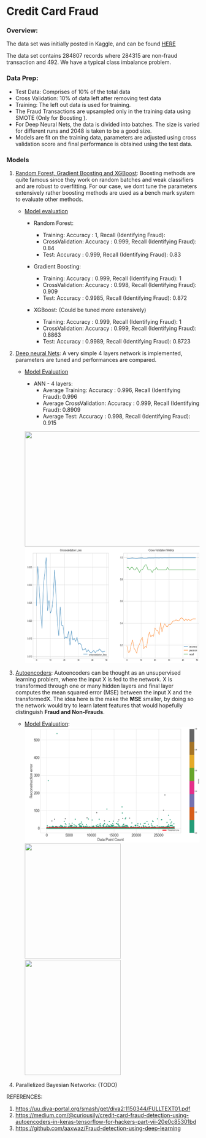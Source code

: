 # Credit Card Fraud

### Overview:

The data set was initially posted in Kaggle, and can be found [HERE](https://github.com/curiousily/Credit-Card-Fraud-Detection-using-Autoencoders-in-Keras/tree/master/data)

The data set contains 284807 records where 284315 are non-fraud transaction and 492. We have a typical class imbalance problem.


### Data Prep:

* Test Data: Comprises of 10% of the total data
* Cross Validation: 10% of data left after removing test data
* Training: The left out data is used for training.
* The Fraud Transactions are upsampled only in the training data using SMOTE (Only for Boosting ).
* For Deep Neural Nets, the data is divided into batches. The size is varied for different runs and 2048 is taken to be a good size. 
* Models are fit on the training data, parameters are adjusted using cross validation score and final performance is obtained using the test data. 

### Models

1. [Random Forest, Gradient Boosting and XGBoost](https://github.com/Sardhendu/Data-Science-Projects/blob/master/CreditCardFraudDetection/models/boosting.py): Boosting methods are quite famous since they work on random batches and weak classifiers and are robust to overfitting. For our case, we dont tune the parameters extensively rather boosting methods are used as a bench mark system to evaluate other methods.

    * [Model evaluation](https://github.com/Sardhendu/Data-Science-Projects/blob/master/CreditCardFraudDetection/model_eval_boost.ipynb)
        * Random Forest: 
            * Training: Accuracy : 1, Recall (Identifying Fraud):
            * CrossValidation: Accuracy : 0.999, Recall (Identifying Fraud): 0.84
            * Test: Accuracy : 0.999, Recall (Identifying Fraud): 0.83
        
        * Gradient Boosting:
            * Training: Accuracy : 0.999, Recall (Identifying Fraud): 1
            * CrossValidation: Accuracy : 0.998, Recall (Identifying Fraud): 0.909
            * Test: Accuracy : 0.9985, Recall (Identifying Fraud): 0.872
            
        * XGBoost: (Could be tuned more extensively)
            * Training: Accuracy : 0.999, Recall (Identifying Fraud): 1
            * CrossValidation: Accuracy : 0.999, Recall (Identifying Fraud): 0.8863
            * Test: Accuracy : 0.9989, Recall (Identifying Fraud): 0.8723
        
        
2. [Deep neural Nets](https://github.com/Sardhendu/Data-Science-Projects/blob/master/CreditCardFraudDetection/models/nnet.py): A very simple 4 layers network is implemented, parameters are tuned and performances are compared.
        
    * [Model Evaluation](https://github.com/Sardhendu/Data-Science-Projects/blob/master/CreditCardFraudDetection/model_eval_deepL.ipynb)
        
        * ANN - 4 layers:
            * Average Training: Accuracy : 0.996, Recall (Identifying Fraud): 0.996
            * Average CrossValidation: Accuracy : 0.999, Recall (Identifying Fraud): 0.8909
            * Average Test: Accuracy : 0.998, Recall (Identifying Fraud): 0.915
            
        <img src="https://github.com/Sardhendu/Data-Science-Projects/blob/master/CreditCardFraudDetection/images
        /dl_training.png" width="800" height="300"><img src="https://github.com/Sardhendu/Data-Science-Projects/blob/master/CreditCardFraudDetection/images/dl_cross_valid.png" width="800" height="300">
     
3. [Autoencoders](https://github.com/Sardhendu/Data-Science-Projects/blob/master/CreditCardFraudDetection/models/autoencoders.py): Autoencoders can be thought as an unsupervised learning problem, where the input X is fed to the network. X is transformed through one or many hidden layers and final layer computes the mean squared error (MSE) between the input X and the transformedX. The idea here is the make the **MSE** smaller, by doing so the network would try to learn latent features that would hopefully distinguish **Fraud and Non-Frauds**.

    * [Model Evaluation](https://github.com/Sardhendu/Data-Science-Projects/blob/master/CreditCardFraudDetection/model_eval_autoEncoders.ipynb): 
     <img src="https://github.com/Sardhendu/Data-Science-Projects/blob/master/CreditCardFraudDetection/images/AEnc_reconstruction_err_test.png" width="500" height="300"><img src="https://github
     .com/Sardhendu/Data-Science-Projects/blob/master/CreditCardFraudDetection/images/AEnc_test_roc.png" width="250" 
     height="300"><img src="https://github
     .com/Sardhendu/Data-Science-Projects/blob/master/CreditCardFraudDetection/images/AEnc_reconstruction_err_test.png" width="250" 
     height="300">

4. Parallelized Bayesian Networks: (TODO)

REFERENCES:

1. https://uu.diva-portal.org/smash/get/diva2:1150344/FULLTEXT01.pdf
2. https://medium.com/@curiousily/credit-card-fraud-detection-using-autoencoders-in-keras-tensorflow-for-hackers-part-vii-20e0c85301bd 
3. https://github.com/aaxwaz/Fraud-detection-using-deep-learning